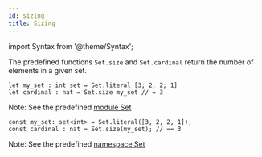 ```yaml
---
id: sizing
title: Sizing
---
```


import Syntax from '@theme/Syntax';

The predefined functions `Set.size` and `Set.cardinal` return the
number of elements in a given set.

<Syntax syntax="cameligo">

```cameligo group=cardinal
let my_set : int set = Set.literal [3; 2; 2; 1]
let cardinal : nat = Set.size my_set // = 3
```

Note: See the predefined
[module Set](../reference/set-reference/?lang=cameligo)

</Syntax>

<Syntax syntax="jsligo">

```jsligo group=cardinal
const my_set: set<int> = Set.literal([3, 2, 2, 1]);
const cardinal : nat = Set.size(my_set); // == 3
```

Note: See the predefined
[namespace Set](../reference/set-reference/?lang=jsligo)

</Syntax>
